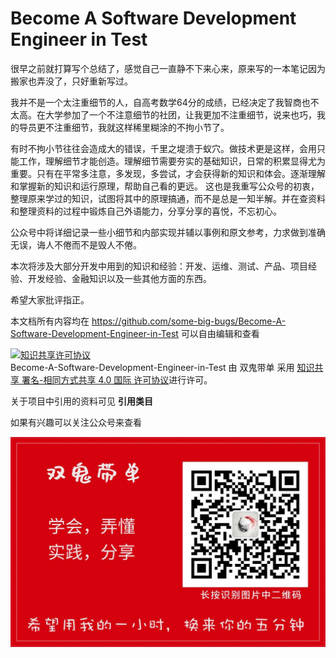 # Become A Software Development Engineer in Test

很早之前就打算写个总结了，感觉自己一直静不下来心来，原来写的一本笔记因为搬家也弄没了，只好重新写过。

我并不是一个太注重细节的人，自高考数学64分的成绩，已经决定了我智商也不太高。在大学参加了一个不注意细节的社团，让我更加不注重细节，说来也巧，我的导员更不注重细节，我就这样稀里糊涂的不拘小节了。

有时不拘小节往往会造成大的错误，千里之堤溃于蚁穴。做技术更是这样，会用只能工作，理解细节才能创造。理解细节需要夯实的基础知识，日常的积累显得尤为重要。只有在平常多注意，多发现，多尝试，才会获得新的知识和体会。逐渐理解和掌握新的知识和运行原理，帮助自己看的更远。
这也是我重写公众号的初衷，整理原来学过的知识，试图将其中的原理搞通，而不是总是一知半解。并在查资料和整理资料的过程中锻炼自己外语能力，分享分享的喜悦，不忘初心。

公众号中将详细记录一些小细节和内部实现并辅以事例和原文参考，力求做到准确无误，诲人不倦而不是毁人不倦。

本次将涉及大部分开发中用到的知识和经验：开发、运维、测试、产品、项目经验、开发经验、金融知识以及一些其他方面的东西。

希望大家批评指正。





本文档所有内容均在 https://github.com/some-big-bugs/Become-A-Software-Development-Engineer-in-Test 可以自由编辑和查看

<a rel="license" href="http://creativecommons.org/licenses/by-sa/4.0/"><img alt="知识共享许可协议" style="border-width:0" src="https://i.creativecommons.org/l/by-sa/4.0/88x31.png" /></a><br /><span xmlns:dct="http://purl.org/dc/terms/" property="dct:title">Become-A-Software-Development-Engineer-in-Test</span> 由 <span xmlns:cc="http://creativecommons.org/ns#" property="cc:attributionName">双鬼带单</span> 采用 <a rel="license" href="http://creativecommons.org/licenses/by-sa/4.0/">知识共享 署名-相同方式共享 4.0 国际 许可协议</a>进行许可。

关于项目中引用的资料可见 **引用类目**

如果有兴趣可以关注公众号来查看

![双鬼带单](img/red.jpg)
